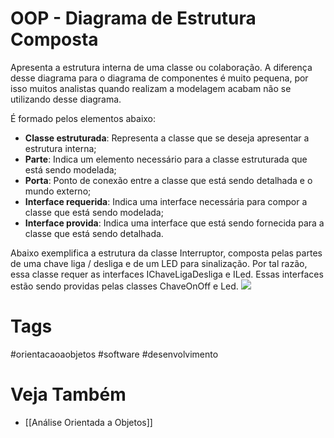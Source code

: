 # OOP - Diagrama de Estrutura Composta
Apresenta a estrutura interna de uma classe ou colaboração. A diferença desse diagrama para o diagrama de componentes é muito pequena, por isso muitos analistas quando realizam a modelagem acabam não se utilizando desse diagrama.

É formado pelos elementos abaixo:
- **Classe estruturada**: Representa a classe que se deseja apresentar a estrutura interna;
- **Parte**: Indica um elemento necessário para a classe estruturada que está sendo modelada;
- **Porta**: Ponto de conexão entre a classe que está sendo detalhada e o mundo externo;
- **Interface requerida**: Indica uma interface necessária para compor a classe que está sendo modelada;
- **Interface provida**: Indica uma interface que está sendo fornecida para a classe que está sendo detalhada.

Abaixo exemplifica a estrutura da classe Interruptor, composta pelas partes de uma chave liga / desliga e de um LED para sinalização. Por tal razão, essa classe requer as interfaces IChaveLigaDesliga e ILed. Essas interfaces estão sendo providas pelas classes ChaveOnOff e Led.
![](https://i.imgur.com/2KGWmQz.png)


# Tags
#orientacaoaobjetos #software #desenvolvimento 
# Veja Também
- [[Análise Orientada a Objetos]]